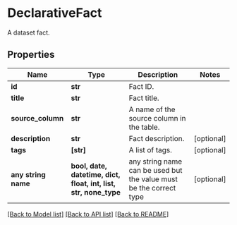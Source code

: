 # DeclarativeFact

A dataset fact.

## Properties
Name | Type | Description | Notes
------------ | ------------- | ------------- | -------------
**id** | **str** | Fact ID. | 
**title** | **str** | Fact title. | 
**source_column** | **str** | A name of the source column in the table. | 
**description** | **str** | Fact description. | [optional] 
**tags** | **[str]** | A list of tags. | [optional] 
**any string name** | **bool, date, datetime, dict, float, int, list, str, none_type** | any string name can be used but the value must be the correct type | [optional]

[[Back to Model list]](../README.md#documentation-for-models) [[Back to API list]](../README.md#documentation-for-api-endpoints) [[Back to README]](../README.md)


